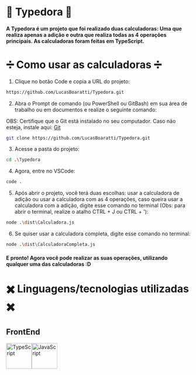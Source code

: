 # 🔢 Typedora 🔢

#### A Typedora é um projeto que foi realizado duas calculadoras: Uma que realiza apenas a adição e outra que realiza todas as 4 operações principais. As calculadoras foram feitas em TypeScript.

# ➗ Como usar as calculadoras ➗

1. Clique no botão Code e copia a URL do projeto:

```bash
https://github.com/LucasBoaratti/Typedora.git
```

2. Abra o Prompt de comando (ou PowerShell ou GitBash) em sua área de trabalho ou em documentos e realize o seguinte comando:

OBS: Certifique que o Git está instalado no seu computador. Caso não esteja, instale aqui: [Git](https://git-scm.com/downloads)

```bash 
git clone https://github.com/LucasBoaratti/Typedora.git
```

3. Acesse a pasta do projeto:

```bash
cd .\Typedora
```

4. Agora, entre no VSCode:

```bash
code .
```

5. Após abrir o projeto, você terá duas escolhas: usar a calculadora de adição ou usar a calculadora com as 4 operações, caso queira usar a calculadora com a adição, digite esse comando no terminal (Obs: para abrir o terminal, realize o atalho CTRL + J ou CTRL + '):

```bash
node .\dist\Calculadora.js
```

6. Se quiser usar a calculadora completa, digite esse comando no terminal:

```bash
node .\dist\CalculadoraCompleta.js
```

#### E pronto! Agora você pode realizar as suas operações, utilizando qualquer uma das calculadoras :D

# ✖️ Linguagens/tecnologias utilizadas ✖️

## FrontEnd

<div style="display: flex;">
  <img src="https://cdn.jsdelivr.net/gh/devicons/devicon@latest/icons/typescript/typescript-original.svg" alt="TypeScript" title="TypeScript" width="70px" height="70px"/>
  <img src="https://cdn.jsdelivr.net/gh/devicons/devicon@latest/icons/javascript/javascript-original.svg" alt="JavaScript" title="JavaScript" width="70px" height="70px"/>
</div>
